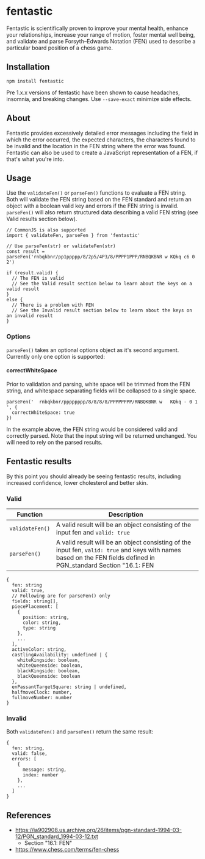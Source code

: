 # fentastic
Fentastic is scientifically proven to improve your mental health, enhance your relationships, increase your range of motion, foster mental well being, and validate and parse Forsyth–Edwards Notation (FEN) used to describe a particular board position of a chess game.

## Installation

```
npm install fentastic
```
Pre 1.x.x versions of fentastic have been shown to cause headaches, insomnia, and breaking changes. Use `--save-exact` minimize side effects.

## About

Fentastic provides excessively detailed error messages including the field in which the error occurred, the expected characters, the characters found to be invalid and the location in the FEN string where the error was found. Fentastic can also be used to create a JavaScript representation of a FEN, if that's what you're into.

## Usage

Use the `validateFen()` or `parseFen()` functions to evaluate a FEN string. Both will validate the FEN string based on the FEN standard and return an object with a boolean valid key and errors if the FEN string is invalid. `parseFen()` will also return structured data describing a valid FEN string (see Valid results section below).

```
// CommonJS is also supported
import { validateFen, parseFen } from 'fentastic'

// Use parseFen(str) or validateFen(str)
const result = parseFen('rnbqkbnr/pp1ppppp/8/2p5/4P3/8/PPPP1PPP/RNBQKBNR w KQkq c6 0 2')

if (result.valid) {
  // The FEN is valid
  // See the Valid result section below to learn about the keys on a valid result
}
else {
  // There is a problem with FEN
  // See the Invalid result section below to learn about the keys on an invalid result 
}
```
### Options
`parseFen()` takes an optional options object as it's second argument. Currently only one option is supported:

#### correctWhiteSpace
Prior to validation and parsing, white space will be trimmed from the FEN string, and whitespace separating fields will be collapsed to a single space.
```
parseFen('  rnbqkbnr/pppppppp/8/8/8/8/PPPPPPPP/RNBQKBNR w   KQkq - 0 1 ', {
  correctWhiteSpace: true
})
```
In the example above, the FEN string would be considered valid and correctly parsed. Note that the input string will be returned unchanged. You will need to rely on the parsed results. 

## Fentastic results
By this point you should already be seeing fentastic results, including increased confidence, lower cholesterol and better skin.

### Valid
| Function | Description |
| - | - |
| `validateFen()` | A valid result will be an object consisting of the input fen and `valid: true`
| `parseFen()` | A valid result will be an object consisting of the input fen, `valid: true` and keys with names based on the FEN fields defined in PGN_standard Section "16.1: FEN |

```
{
  fen: string 
  valid: true,
  // Following are for parseFen() only
  fields: string[],
  piecePlacement: [
    {
      position: string,
      color: string,
      type: string 
    },
    ...
  ],
  activeColor: string,
  castlingAvailability: undefined | {
    whiteKingside: boolean,
    whiteQueenside: boolean,
    blackKingside: boolean,
    blackQueenside: boolean
  },
  enPassantTargetSquare: string | undefined,
  halfmoveClock: number,
  fullmoveNumber: number
}

```
### Invalid
Both `validateFen()` and `parseFen()` return the same result:
```
{
  fen: string,
  valid: false,
  errors: [
    {
      message: string,
      index: number
    },
    ...
  ]
}
```
## References
* https://ia902908.us.archive.org/26/items/pgn-standard-1994-03-12/PGN_standard_1994-03-12.txt
  * Section "16.1: FEN"
* https://www.chess.com/terms/fen-chess